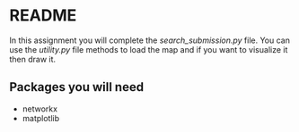# README #

In this assignment you will complete the *search_submission.py* file.  You can use the *utility.py* file methods to load the map and if you want to visualize it then draw it.  

## Packages you will need ##

* networkx
* matplotlib